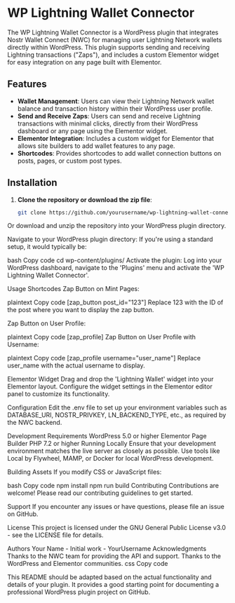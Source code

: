 # WP Lightning Wallet Connector

The WP Lightning Wallet Connector is a WordPress plugin that integrates Nostr Wallet Connect (NWC) for managing user Lightning Network wallets directly within WordPress. This plugin supports sending and receiving Lightning transactions ("Zaps"), and includes a custom Elementor widget for easy integration on any page built with Elementor.

## Features

- **Wallet Management**: Users can view their Lightning Network wallet balance and transaction history within their WordPress user profile.
- **Send and Receive Zaps**: Users can send and receive Lightning transactions with minimal clicks, directly from their WordPress dashboard or any page using the Elementor widget.
- **Elementor Integration**: Includes a custom widget for Elementor that allows site builders to add wallet features to any page.
- **Shortcodes**: Provides shortcodes to add wallet connection buttons on posts, pages, or custom post types.

## Installation

1. **Clone the repository or download the zip file**:
   ```bash
   git clone https://github.com/yourusername/wp-lightning-wallet-connector.git
Or download and unzip the repository into your WordPress plugin directory.

Navigate to your WordPress plugin directory:
If you're using a standard setup, it would typically be:

bash
Copy code
cd wp-content/plugins/
Activate the plugin:
Log into your WordPress dashboard, navigate to the 'Plugins' menu and activate the 'WP Lightning Wallet Connector'.

Usage
Shortcodes
Zap Button on Mint Pages:

plaintext
Copy code
[zap_button post_id="123"]
Replace 123 with the ID of the post where you want to display the zap button.

Zap Button on User Profile:

plaintext
Copy code
[zap_profile]
Zap Button on User Profile with Username:

plaintext
Copy code
[zap_profile username="user_name"]
Replace user_name with the actual username to display.

Elementor Widget
Drag and drop the 'Lightning Wallet' widget into your Elementor layout. Configure the widget settings in the Elementor editor panel to customize its functionality.

Configuration
Edit the .env file to set up your environment variables such as DATABASE_URI, NOSTR_PRIVKEY, LN_BACKEND_TYPE, etc., as required by the NWC backend.

Development
Requirements
WordPress 5.0 or higher
Elementor Page Builder
PHP 7.2 or higher
Running Locally
Ensure that your development environment matches the live server as closely as possible. Use tools like Local by Flywheel, MAMP, or Docker for local WordPress development.

Building Assets
If you modify CSS or JavaScript files:

bash
Copy code
npm install
npm run build
Contributing
Contributions are welcome! Please read our contributing guidelines to get started.

Support
If you encounter any issues or have questions, please file an issue on GitHub.

License
This project is licensed under the GNU General Public License v3.0 - see the LICENSE file for details.

Authors
Your Name - Initial work - YourUsername
Acknowledgments
Thanks to the NWC team for providing the API and support.
Thanks to the WordPress and Elementor communities.
css
Copy code

This README should be adapted based on the actual functionality and details of your plugin. It provides a good starting point for documenting a professional WordPress plugin project on GitHub.





